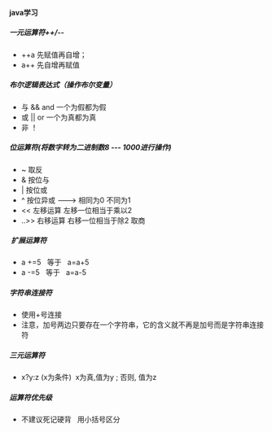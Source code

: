 ####  java学习

#####  一元运算符++/--

- ++a    先赋值再自增；
- a++    先自增再赋值

#####  布尔逻辑表达式（操作布尔变量）

- 与 &&    and    一个为假都为假
- 或 ||        or      一个为真都为真
- 非 ！

#####  位运算符(将数字转为二进制数8 --- 1000进行操作)

- ~ 取反
- &  按位与
- |   按位或
- ^  按位异或      --->  相同为0   不同为1
- <<  左移运算   左移一位相当于乘以2
-    ..>>   右移运算     右移一位相当于除2 取商

#####  扩展运算符

- a +=5   等于   a=a+5
- a -=5   等于   a=a-5

#####  字符串连接符

- 使用+号连接
- 注意，加号两边只要存在一个字符串，它的含义就不再是加号而是字符串连接符

#####  三元运算符

- x?y:z (x为条件)  x为真,值为y ; 否则, 值为z

#####  运算符优先级


- 不建议死记硬背   用小括号区分







